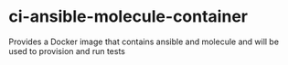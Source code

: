 # ci-ansible-molecule-container
Provides a Docker image that contains ansible and molecule and will be used to provision and run tests
